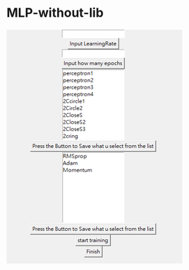 # MLP-without-lib
![image](https://github.com/Jim0530/MLP-without-lib/blob/master/%E6%93%B7%E5%8F%96.PNG)
